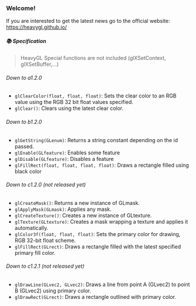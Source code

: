 ### Welcome!
If you are interested to get the latest news go to the official website: https://heavygl.github.io/

##### 📚 Specification
> HeavyGL Special functions are not included (glXSetContext, glXSetBuffer,...)

###### Down to a1.2.0
- ```glClearColor(float, float, float)```: Sets the clear color to an RGB value using the RGB 32 bit float values specified.
- ```glClear()```: Clears using the latest clear color.

###### Down to b1.2.0
- ```glGetString(GLenum)```: Returns a string constant depending on the id passed.
- ```glEnable(GLfeature)```: Enables some feature
- ```glDisable(GLfeature)```: Disables a feature
- ```glFillRect(float, float, float, float)```: Draws a rectangle filled using black color

###### Down to c1.2.0 (not released yet)
- ```glCreateMask()```: Returns a new instance of GLmask.
- ```glApplyMask(GLmask)```: Applies any mask.
- ```glCreateTexture()```: Creates a new instance of GLtexture.
- ```glTexture(GLtexture)```: Creates a mask wrapping a texture and applies it automatically.
- ```glColor3f(float, float, float)```: Sets the primary color for drawing, RGB 32-bit float scheme.
- ```glFillRect(GLrect)```: Draws a rectangle filled with the latest specified primary fill color.

###### Down to c1.2.1 (not released yet)
- ```glDrawLine(GLvec2, GLvec2)```: Draws a line from point A (GLvec2) to point B (GLvec2) using primary color.
- ```glDrawRect(GLrect)```: Draws a rectangle outlined with primary color.
